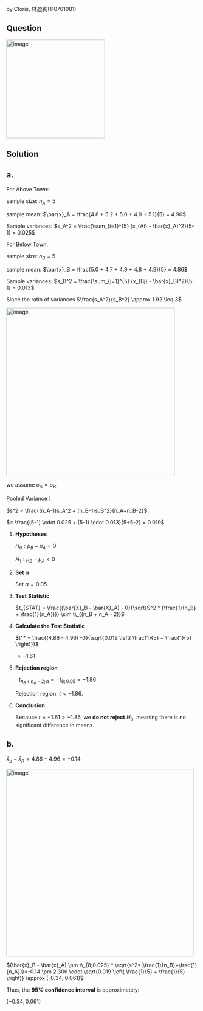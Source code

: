 by Cloris, 林盈絢(110701081)

## Question
<img width="259" alt="image" src="https://github.com/user-attachments/assets/e4659155-7d10-4999-9bd0-d2d3bb1b36ba" />

## Solution
## a.
For Above Town:

sample size: $n_A = 5$  

sample mean: $\bar{x}_A = \frac{4.8 + 5.2 + 5.0 + 4.9 + 5.1}{5} = 4.96$  

Sample variances: $s_A^2 = \frac{\sum_{i=1}^{5} (x_{Ai} - \bar{x}_A)^2}{5-1} = 0.025$

For Below Town:  

sample size: $n_B = 5$

sample mean: $\bar{x}_B = \frac{5.0 + 4.7 + 4.9 + 4.8 + 4.9}{5} = 4.86$  

Sample variances: $s_B^2 = \frac{\sum_{j=1}^{5} (x_{Bj} - \bar{x}_B)^2}{5-1} = 0.013$  

Since the ratio of variances $\frac{s_A^2}{s_B^2} \approx 1.92 \leq 3$

<img width="443" alt="image" src="https://github.com/user-attachments/assets/4a2e9e31-25b0-48b0-8043-c7128bc77a64" />

we assume $\sigma_A = \sigma_B$.  

Pooled Variance：

$s^2 = \frac{(n_A-1)s_A^2 + (n_B-1)s_B^2}{n_A+n_B-2}$  

$= \frac{(5-1) \cdot 0.025 + (5-1) \cdot 0.013}{5+5-2} = 0.019$  

1. **Hypotheses**  

   $H_0 : \mu_B - \mu_A = 0$  

   $H_1 : \mu_B - \mu_A < 0$  

2. **Set $\alpha$**  

   Set $\alpha = 0.05$.  

3. **Test Statistic**
   
    $t_{STAT} = \frac{(\bar{X}_B - \bar{X}_A) - 0}{\sqrt{S^2 * (\frac{1}{n_B} + \frac{1}{n_A})}} \sim t\_{(n_B + n_A - 2)}$

4. **Calculate the Test Statistic**  

   $t^* = \frac{(4.86 - 4.96) -0}{\sqrt{0.019 \left( \frac{1}{5} + \frac{1}{5} \right)}}$  

   $\approx -1.61$  

5. **Rejection region**  

   $-t_{n_B + n_A - 2; \alpha} = -t_{8; 0.05} = -1.86$  

   Rejection region: $t < -1.86$.  

6. **Conclusion**  

   Because $t = -1.61 > -1.86$, we **do not reject** $H_0$, meaning there is no significant difference in means.  

## b.

$\bar{x}_B - \bar{x}_A = 4.86 - 4.96 = -0.14$  

<img width="494" alt="image" src="https://github.com/user-attachments/assets/c74f8a73-cb12-49ff-81e7-f599f4a2da77" />


$(\bar{x}_B - \bar{x}_A) \pm t\_{8;0.025} * \sqrt{s^2*(\frac{1}{n_B}+\frac{1}{n_A})}=-0.14 \pm 2.306 \cdot \sqrt{0.019 \left( \frac{1}{5} + \frac{1}{5} \right)} \approx (-0.34, 0.061)$

Thus, the **95% confidence interval** is approximately:  

$(-0.34, 0.061)$  
